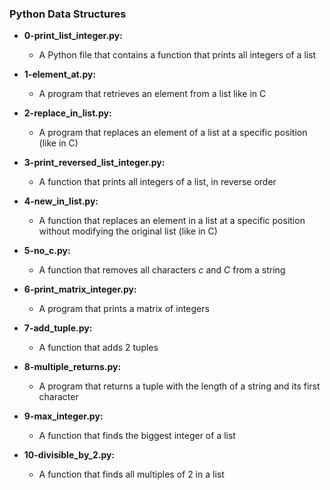 ### Python Data Structures
- **0-print_list_integer.py:**
  - A Python file that contains a function that prints all integers of a list

- **1-element_at.py:**
  - A program that retrieves an element from a list like in C

- **2-replace_in_list.py:**
  - A program that replaces an element of a list at a specific position (like in C)

- **3-print_reversed_list_integer.py:**
  - A function that prints all integers of a list, in reverse order 

- **4-new_in_list.py:**
  - A function that replaces an element in a list at a specific position without modifying the original list (like in C)

- **5-no_c.py:**
  - A function that removes all characters _c_ and _C_ from a string 

- **6-print_matrix_integer.py:**
  - A program that prints a matrix of integers

- **7-add_tuple.py:**
  - A function that adds 2 tuples

- **8-multiple_returns.py:**
  - A program that returns a tuple with the length of a string and its first character

- **9-max_integer.py:**
  - A function that finds the biggest integer of a list

- **10-divisible_by_2.py:**
  - A function that finds all multiples of 2 in a list
